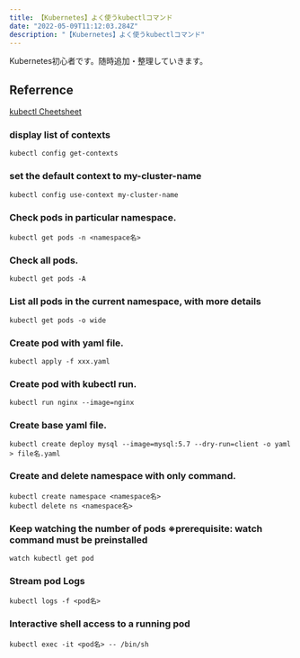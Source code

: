 ```yaml
---
title: 【Kubernetes】よく使うkubectlコマンド
date: "2022-05-09T11:12:03.284Z"
description: "【Kubernetes】よく使うkubectlコマンド"
---
```


Kubernetes初心者です。随時追加・整理していきます。

## Referrence 
<a href="https://kubernetes.io/docs/reference/kubectl/cheatsheet/" target="_blank">kubectl Cheetsheet</a>

### display list of contexts
```
kubectl config get-contexts
```

### set the default context to my-cluster-name
```
kubectl config use-context my-cluster-name
```

### Check pods in particular namespace.
```
kubectl get pods -n <namespace名>
```

### Check all pods.
```
kubectl get pods -A
```

### List all pods in the current namespace, with more details
```
kubectl get pods -o wide
```

### Create pod with yaml file.
```
kubectl apply -f xxx.yaml
```

### Create pod with kubectl run.
```
kubectl run nginx --image=nginx
```

### Create base yaml file.
```
kubectl create deploy mysql --image=mysql:5.7 --dry-run=client -o yaml > file名.yaml
```

### Create and delete namespace with only command.
```
kubectl create namespace <namespace名> 
kubectl delete ns <namespace名>
```

### Keep watching the number of pods ※prerequisite: watch command must be preinstalled
```
watch kubectl get pod
```

### Stream pod Logs
```
kubectl logs -f <pod名>
```

### Interactive shell access to a running pod
```
kubectl exec -it <pod名> -- /bin/sh
```
